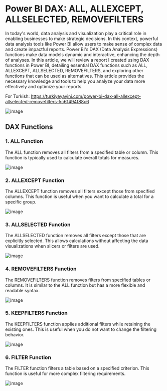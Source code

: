 # Power BI DAX: ALL, ALLEXCEPT, ALLSELECTED, REMOVEFILTERS

In today's world, data analysis and visualization play a critical role in enabling businesses to make strategic decisions. In this context, powerful data analysis tools like Power BI allow users to make sense of complex data and create impactful reports. Power BI's DAX (Data Analysis Expressions) functions make data models dynamic and interactive, enhancing the depth of analyses. In this article, we will review a report I created using DAX functions in Power BI, detailing essential DAX functions such as ALL, ALLEXCEPT, ALLSELECTED, REMOVEFILTERS, and exploring other functions that can be used as alternatives. This article provides the necessary knowledge and tools to help you analyze your data more effectively and optimize your reports.

For Turkish: https://turkiyeyayini.com/power-bi-dax-all-allexcept-allselected-removefilters-5c61494f88c6

![image](https://github.com/aysegulyigitbi/Powerbi/assets/127193220/88b6e83d-e786-4e37-925e-3ca4a8be08a1)


## DAX Functions

### 1. ALL Function
The ALL function removes all filters from a specified table or column. This function is typically used to calculate overall totals for measures.

![image](https://github.com/aysegulyigitbi/Powerbi/assets/127193220/b9600ca5-9c36-4946-aca8-09e1f28fbe31)


### 2. ALLEXCEPT Function
The ALLEXCEPT function removes all filters except those from specified columns. This function is useful when you want to calculate a total for a specific group.

![image](https://github.com/aysegulyigitbi/Powerbi/assets/127193220/4acbe0ea-3cb0-47ab-8e26-9240146f079d)


### 3. ALLSELECTED Function
The ALLSELECTED function removes all filters except those that are explicitly selected. This allows calculations without affecting the data visualizations when slicers or filters are used.

![image](https://github.com/aysegulyigitbi/Powerbi/assets/127193220/2251f768-4854-4b43-9508-86cfd3185842)


### 4. REMOVEFILTERS Function
The REMOVEFILTERS function removes filters from specified tables or columns. It is similar to the ALL function but has a more flexible and readable syntax.

![image](https://github.com/aysegulyigitbi/Powerbi/assets/127193220/6b35c903-9e2c-4ed1-adbc-8e77879c11f5)


### 5. KEEPFILTERS Function
The KEEPFILTERS function applies additional filters while retaining the existing ones. This is useful when you do not want to change the filtering behavior.

![image](https://github.com/aysegulyigitbi/Powerbi/assets/127193220/af1f3c68-0821-4937-8aa9-87fed8aad2ea)


### 6. FILTER Function
The FILTER function filters a table based on a specified criterion. This function is useful for more complex filtering requirements.

![image](https://github.com/aysegulyigitbi/Powerbi/assets/127193220/580d71fa-4d95-461f-84ed-bcac34f4d7a6)
